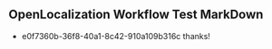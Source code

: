 ## OpenLocalization Workflow Test MarkDown
* e0f7360b-36f8-40a1-8c42-910a109b316c 
thanks!<!--HONumber=Mar16_HO2-->

